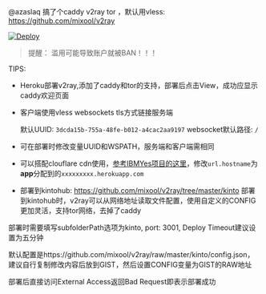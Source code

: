 @azaslaq  搞了个caddy v2ray tor ，默认用vless: https://github.com/mixool/v2ray

[![Deploy](https://www.herokucdn.com/deploy/button.png)](https://dashboard.heroku.com/new?template=https://github.com/Nenokkadine/v2ray-heroku-vless)  
  
> 提醒： 滥用可能导致账户就被BAN！！！  

TIPS:
* Heroku部署v2ray,添加了caddy和tor的支持，部署后点击View，成功应显示caddy欢迎页面 

* 客户端使用vless websockets tls方式链接服务端  
   

  默认UUID: `3dcda15b-755a-48fe-b012-a4cac2aa9197`  websocket默认路径: `/`  
  
* 可在部署时修改变量UUID和WSPATH，服务端和客户端需相同  
  
* 可以搭配clouflare cdn使用，[参考IBMYes项目的这里](https://github.com/CCChieh/IBMYes#cloudflare-%E9%AB%98%E9%80%9F%E8%8A%82%E7%82%B9%E4%B8%AD%E8%BD%AC)，修改`url.hostname`为**app**分配到的`xxxxxxxxx.herokuapp.com`  
  
* 部署到kintohub: https://github.com/mixool/v2ray/tree/master/kinto
部署到kintohub时，v2ray可以从网络地址读取文件配置，使用自定义的CONFIG更加灵活，支持tor网络，去掉了caddy

部署时需要填写subfolderPath选项为kinto, port: 3001, Deploy Timeout建议设置为五分钟

默认配置是https://github.com/mixool/v2ray/raw/master/kinto/config.json，建议自行复制修改内容后放到GIST，然后设置CONFIG变量为GIST的RAW地址

部署后直接访问External Access返回Bad Request即表示部署成功
